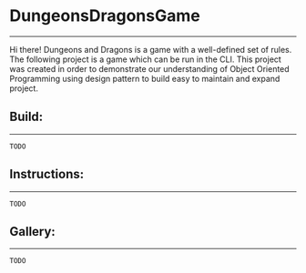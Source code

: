 # DungeonsDragonsGame
---
Hi there! Dungeons and Dragons is a game with a well-defined set of rules. The following project is a game which can be run in the CLI. This project was created in order to demonstrate our understanding of Object Oriented Programming using design pattern to build easy to maintain and expand project.

## Build:
---
`TODO`

## Instructions:
---
`TODO`

## Gallery:
---
`TODO`
